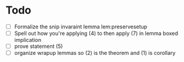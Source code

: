 # Todo
- [ ] Formalize the snip invaraint lemma lem:preservesetup
- [ ] Spell out how you're applying (4) to then apply (7) in lemma boxed implication
- [ ] prove statement (5)
- [ ] organize wrapup lemmas so (2) is the theorem and (1) is corollary
